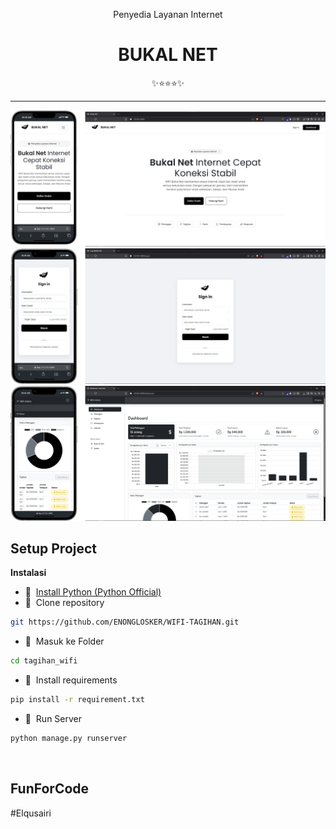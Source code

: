 
<div class="" align="center">
    <p>Penyedia Layanan Internet</p>
    <h1>BUKAL NET</h1>
    <span>✨⭐⭐⭐✨</span>
    <hr>
    <img src="/static/img/UI/home.png" alt="spk">
    <br>
    <img src="/static/img/UI/login.png" alt="spk">
    <br>
    <img src="/static/img/UI/dashboard.png" alt="spk">
    <br>
</div>

## Setup Project
<strong>Instalasi</strong>

- 📍&nbsp;&nbsp;[Install Python (Python Official)](https://www.python.org/)
- 📗&nbsp;&nbsp;Clone repository
```bash
git https://github.com/ENONGLOSKER/WIFI-TAGIHAN.git
```
- 📁&nbsp;&nbsp;Masuk ke Folder
```bash
cd tagihan_wifi
```
- 📁&nbsp;&nbsp;Install requirements
```bash
pip install -r requirement.txt
```
- 📁&nbsp;&nbsp;Run Server
```bash
python manage.py runserver
```
<br>

## FunForCode
#Elqusairi